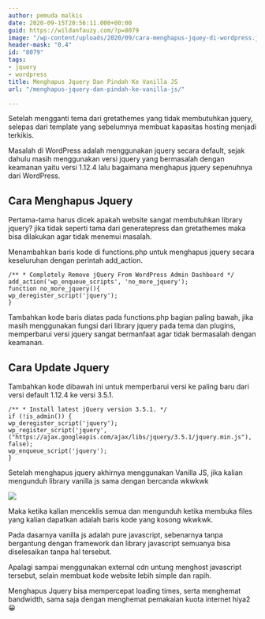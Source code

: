 ```yaml
---
author: pemuda malkis
date: 2020-09-15T20:56:11.000+00:00
guid: https://wildanfauzy.com/?p=8079
image: "/wp-content/uploads/2020/09/cara-menghapus-jquey-di-wordpress.jpg"
header-mask: "0.4"
id: "8079"
tags:
- jquery
- wordpress
title: Menghapus Jquery Dan Pindah Ke Vanilla JS
url: "/menghapus-jquery-dan-pindah-ke-vanilla-js/"

---
```

Setelah mengganti tema dari gretathemes yang tidak membutuhkan jquery, selepas dari template yang sebelumnya membuat kapasitas hosting menjadi terkikis.

Masalah di WordPress adalah menggunakan jquery secara default, sejak dahulu masih menggunakan versi jquery yang bermasalah dengan keamanan yaitu versi 1.12.4 lalu bagaimana menghapus jquery sepenuhnya dari WordPress.

## Cara Menghapus Jquery

Pertama-tama harus dicek apakah website sangat membutuhkan library jquery? jika tidak seperti tama dari generatepress dan gretathemes maka bisa dilakukan agar tidak menemui masalah.

Menambahkan baris kode di functions.php untuk menghapus jquery secara keseluruhan dengan perintah add_action.

    /** * Completely Remove jQuery From WordPress Admin Dashboard */
    add_action('wp_enqueue_scripts', 'no_more_jquery');
    function no_more_jquery(){
    wp_deregister_script('jquery');
    }

Tambahkan kode baris diatas pada functions.php bagian paling bawah, jika masih menggunakan fungsi dari library jquery pada tema dan plugins, memperbarui versi jquery sangat bermanfaat agar tidak bermasalah dengan keamanan.

## Cara Update Jquery

Tambahkan kode dibawah ini untuk memperbarui versi ke paling baru dari versi default 1.12.4 ke versi 3.5.1.

    /** * Install latest jQuery version 3.5.1. */
    if (!is_admin()) {
    wp_deregister_script('jquery');
    wp_register_script('jquery', ("https://ajax.googleapis.com/ajax/libs/jquery/3.5.1/jquery.min.js"), false);
    wp_enqueue_script('jquery');
    }

Setelah menghapus jquery akhirnya menggunakan Vanilla JS, jika kalian mengunduh library vanilla js sama dengan bercanda wkwkwk

![](/wp-content/uploads/2020/09/20200915_204752.jpg)

Maka ketika kalian menceklis semua dan mengunduh ketika membuka files yang kalian dapatkan adalah baris kode yang kosong wkwkwk.

Pada dasarnya vanilla js adalah pure javascript, sebenarnya tanpa bergantung dengan framework dan library javascript semuanya bisa diselesaikan tanpa hal tersebut.

Apalagi sampai menggunakan external cdn untung menghost javascript tersebut, selain membuat kode website lebih simple dan rapih.

Menghapus Jquery bisa mempercepat loading times, serta menghemat bandwidth, sama saja dengan menghemat pemakaian kuota internet hiya2 😀